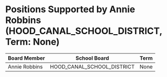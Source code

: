 # Positions Supported by Annie Robbins (HOOD_CANAL_SCHOOL_DISTRICT, Term: None)

| Board Member | School Board | Term |
|--------------|--------------|------|
| Annie Robbins | HOOD_CANAL_SCHOOL_DISTRICT | None |

